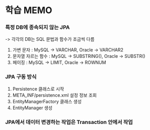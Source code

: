 # 학습 MEMO

### 특정 DB에 종속되지 않는 JPA

-> 각각의 DB는 SQL 문법과 함수가 조금씩 다름

1. 가변 문자 : MySQL -> VARCHAR, Oracle -> VARCHAR2
2. 문자열 자르는 함수 : MySQL -> SUBSTRING(), Oracle -> SUBSTR()
3. 페이징 : MySQL -> LIMIT, Oracle -> ROWNUM

### JPA 구동 방식

1. Persistence 클래스로 시작
2. META_INF/persistence.xml 설정 정보 조회
3. EntityManagerFactory 클래스 생성
4. EntityManager 생성

### JPA에서 데이터 변경하는 작업은 Transaction 안에서 작업